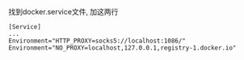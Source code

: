 找到docker.service文件, 加这两行

```
[Service]
...
Environment="HTTP_PROXY=socks5://localhost:1086/"
Environment="NO_PROXY=localhost,127.0.0.1,registry-1.docker.io"
```
